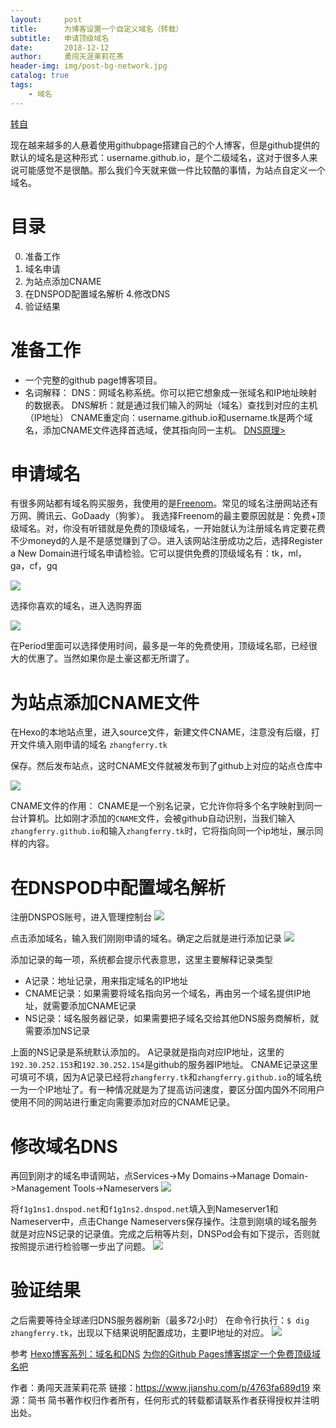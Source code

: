 ```yaml
---
layout:     post
title:      为博客设置一个自定义域名（转载）
subtitle:   申请顶级域名
date:       2018-12-12
author:     勇闯天涯茉莉花茶
header-img: img/post-bg-network.jpg
catalog: true
tags:
    - 域名
---
```

[转自](https://www.jianshu.com/p/4763fa689d19)

现在越来越多的人悬着使用githubpage搭建自己的个人博客，但是github提供的默认的域名是这种形式：username.github.io，是个二级域名，这对于很多人来说可能感觉不是很酷。那么我们今天就来做一件比较酷的事情，为站点自定义一个域名。

# 目录

0. 准备工作
1. 域名申请
2. 为站点添加CNAME
3. 在DNSPOD配置域名解析
4.修改DNS
5. 验证结果

# 准备工作

- 一个完整的github page博客项目。
- 名词解释：
DNS：网域名称系统。你可以把它想象成一张域名和IP地址映射的数据表。
DNS解析：就是通过我们输入的网址（域名）查找到对应的主机（IP地址）
CNAME重定向：username.github.io和username.tk是两个域名，添加CNAME文件选择首选域，使其指向同一主机。
[DNS原理>](http://www.ruanyifeng.com/blog/2016/06/dns.html)

# 申请域名
有很多网站都有域名购买服务，我使用的是[Freenom](https://my.freenom.com/domains.php)。常见的域名注册网站还有万网、腾讯云、GoDaady（狗爹）。
我选择Freenom的最主要原因就是：免费+顶级域名。对，你没有听错就是免费的顶级域名，一开始就认为注册域名肯定要花费不少moneyd的人是不是感觉赚到了😉。进入该网站注册成功之后，选择Register a New Domain进行域名申请检验。它可以提供免费的顶级域名有：tk，ml，ga，cf，gq


![](https://upload-images.jianshu.io/upload_images/1059465-fbce92549a18f65a.png?imageMogr2/auto-orient/strip%7CimageView2/2/w/1000/format/webp)

选择你喜欢的域名，进入选购界面

![](https://upload-images.jianshu.io/upload_images/1059465-7e7cb240f4d62f4c.png?imageMogr2/auto-orient/strip%7CimageView2/2/w/1000/format/webp)

在Period里面可以选择使用时间，最多是一年的免费使用，顶级域名耶，已经很大的优惠了。当然如果你是土豪这都无所谓了。
# 为站点添加CNAME文件
在Hexo的本地站点里，进入source文件，新建文件CNAME，注意没有后缀，打开文件填入刚申请的域名
`zhangferry.tk`

保存。然后发布站点，这时CNAME文件就被发布到了github上对应的站点仓库中

![](https://upload-images.jianshu.io/upload_images/1059465-c8c19312012904eb.png?imageMogr2/auto-orient/strip%7CimageView2/2/w/1000/format/webp)

CNAME文件的作用：
CNAME是一个别名记录，它允许你将多个名字映射到同一台计算机。比如刚才添加的`CNAME`文件，会被github自动识别，当我们输入`zhangferry.github.io`和输入`zhangferry.tk`时，它将指向同一个ip地址，展示同样的内容。
# 在DNSPOD中配置域名解析
注册DNSPOS账号，进入管理控制台
![](https://upload-images.jianshu.io/upload_images/1059465-fb90966d0b49e5db.png?imageMogr2/auto-orient/strip%7CimageView2/2/w/1000/format/webp)

点击添加域名，输入我们刚刚申请的域名。确定之后就是进行添加记录
![](https://upload-images.jianshu.io/upload_images/1059465-6ad9908219780e11.png?imageMogr2/auto-orient/strip%7CimageView2/2/w/786/format/webp)

添加记录的每一项，系统都会提示代表意思，这里主要解释记录类型

- A记录：地址记录，用来指定域名的IP地址
- CNAME记录：如果需要将域名指向另一个域名，再由另一个域名提供IP地址，就需要添加CNAME记录
- NS记录：域名服务器记录，如果需要把子域名交给其他DNS服务商解析，就需要添加NS记录

上面的NS记录是系统默认添加的。
A记录就是指向对应IP地址，这里的`192.30.252.153`和`192.30.252.154`是github的服务器IP地址。
CNAME记录这里可填可不填，因为A记录已经将`zhangferry.tk`和`zhangferry.github.io`的域名统一为一个IP地址了。有一种情况就是为了提高访问速度，要区分国内国外不同用户使用不同的网站进行重定向需要添加对应的CNAME记录。
# 修改域名DNS
再回到刚才的域名申请网站，点Services->My Domains->Manage Domain->Management Tools->Nameservers
![](https://upload-images.jianshu.io/upload_images/1059465-d709c85c43e6b271.png?imageMogr2/auto-orient/strip%7CimageView2/2/w/1000/format/webp)

将`f1g1ns1.dnspod.net`和`f1g1ns2.dnspod.net`填入到Nameserver1和Nameserver中，点击Change Nameservers保存操作。注意到刚填的域名服务就是对应NS记录的记录值。完成之后稍等片刻，DNSPod会有如下提示，否则就按照提示进行检验哪一步出了问题。
![](https://upload-images.jianshu.io/upload_images/1059465-0cbbb7a554af3145.png?imageMogr2/auto-orient/strip%7CimageView2/2/w/1000/format/webp)

# 验证结果
之后需要等待全球递归DNS服务器刷新（最多72小时）
在命令行执行：`$ dig zhangferry.tk`，出现以下结果说明配置成功，主要IP地址的对应。
![](https://upload-images.jianshu.io/upload_images/1059465-de44f6a9d62989c6.png?imageMogr2/auto-orient/strip%7CimageView2/2/w/491/format/webp)

参考
[Hexo博客系列：域名和DNS](http://www.isetsuna.com/hexo/domain-dns/)
[为你的Github Pages博客绑定一个免费顶级域名吧](http://itcoding.tk/2016/06/26/set-up-custom-domain-for-github-pages/)

作者：勇闯天涯茉莉花茶
链接：https://www.jianshu.com/p/4763fa689d19
來源：简书
简书著作权归作者所有，任何形式的转载都请联系作者获得授权并注明出处。
